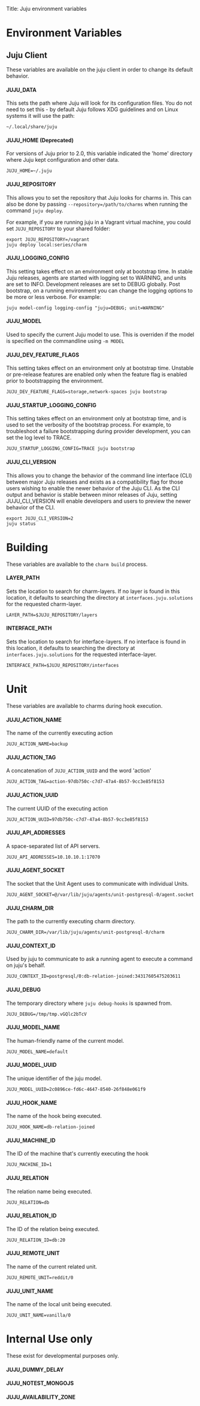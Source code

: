 Title: Juju environment variables  

<!---
Curated list of variables generated by running this against juju-core:

grep -r JUJU_ * | perl -ne 'if (/(JUJU_[A-Z_]+)/) { print "$1\n"; }'|sort | uniq

Use header tags so we can link to these variables individually.
--->

# Environment Variables

## Juju Client

These variables are available on the juju client in order to change its default
behavior.


#### JUJU_DATA

This sets the path where Juju will look for its configuration files. You do not
need to set this - by default Juju follows XDG guidelines and on Linux systems
it will use the path:

```no-highlight
~/.local/share/juju
```

#### JUJU_HOME (Deprecated)

For versions of Juju prior to 2.0, this variable indicated the 'home' directory
where Juju kept configuration and other data.

```
JUJU_HOME=~/.juju
```

#### JUJU_REPOSITORY

This allows you to set the repository that Juju looks for charms in. This can
also be done by passing `--repository=/path/to/charms` when running the command
`juju deploy`.

For example, if you are running juju in a Vagrant virtual machine, you could
set `JUJU_REPOSITORY` to your shared folder:

```
export JUJU_REPOSITORY=/vagrant
juju deploy local:series/charm
```

#### JUJU_LOGGING_CONFIG

This setting takes effect on an environment only at bootstrap time. In stable
Juju releases, agents are started with logging set to WARNING, and units are set
to INFO. Development releases are set to DEBUG globally. Post bootstrap, on a
running environment you can change the logging options to be more or less
verbose. For example:

```
juju model-config logging-config "juju=DEBUG; unit=WARNING"
```

#### JUJU_MODEL

Used to specify the current Juju model to use. This is overriden if the model 
is specified on the commandline using `-m MODEL`

#### JUJU_DEV_FEATURE_FLAGS

This setting takes effect on an environment only at bootstrap time. Unstable
or pre-release features are enabled only when the feature flag is enabled prior
to bootstrapping the environment.

```
JUJU_DEV_FEATURE_FLAGS=storage,network-spaces juju bootstrap
```

#### JUJU_STARTUP_LOGGING_CONFIG

This setting takes effect on an environment only at bootstrap time, and is
used to set the verbosity of the bootstrap process. For example, to troubleshoot
a failure bootstrapping during provider development, you can set the log level
to TRACE.
```
JUJU_STARTUP_LOGGING_CONFIG=TRACE juju bootstrap
```

#### JUJU_CLI_VERSION

This allows you to change the behavior of the command line interface (CLI)
between major Juju releases and exists as a compatibility flag for those users
wishing to enable the newer behavior of the Juju CLI. As the CLI output and
behavior is stable between minor releases of Juju, setting JUJU_CLI_VERSION
will enable developers and users to preview the newer behavior of the CLI.

```
export JUJU_CLI_VERSION=2
juju status
```

# Building

These variables are available to the `charm build` process.

#### LAYER_PATH

Sets the location to search for charm-layers. If
no layer is found in this location, it defaults to searching the directory
at `interfaces.juju.solutions` for the requested charm-layer.

```
LAYER_PATH=$JUJU_REPOSITORY/layers
```

#### INTERFACE_PATH

Sets the location to search for interface-layers. If
no interface is found in this location, it defaults to searching the directory
at `interfaces.juju.solutions` for the requested interface-layer.


```
INTERFACE_PATH=$JUJU_REPOSITORY/interfaces
```


# Unit

These variables are available to charms during hook execution.

#### JUJU_ACTION_NAME

The name of the currently executing action
```
JUJU_ACTION_NAME=backup
```

#### JUJU_ACTION_TAG

A concatenation of `JUJU_ACTION_UUID` and the word 'action'

```
JUJU_ACTION_TAG=action-97db750c-c7d7-47a4-8b57-9cc3e85f8153
```

#### JUJU_ACTION_UUID

The current UUID of the executing action
```
JUJU_ACTION_UUID=97db750c-c7d7-47a4-8b57-9cc3e85f8153
```

#### JUJU_API_ADDRESSES

A space-separated list of API servers.
```
JUJU_API_ADDRESSES=10.10.10.1:17070
```

#### JUJU_AGENT_SOCKET

The socket that the Unit Agent uses to communicate with individual Units.
```
JUJU_AGENT_SOCKET=@/var/lib/juju/agents/unit-postgresql-0/agent.socket
```

#### JUJU_CHARM_DIR

The path to the currently executing charm directory.
```
JUJU_CHARM_DIR=/var/lib/juju/agents/unit-postgresql-0/charm
```

#### JUJU_CONTEXT_ID

Used by juju to communicate to ask a running agent to execute a command on juju's behalf.
```
JUJU_CONTEXT_ID=postgresql/0:db-relation-joined:34317605475203611
```

#### JUJU_DEBUG

The temporary directory where `juju debug-hooks` is spawned from.
```
JUJU_DEBUG=/tmp/tmp.vGQlc2bTcV
```

#### JUJU_MODEL_NAME

The human-friendly name of the current model.
```
JUJU_MODEL_NAME=default
```

#### JUJU_MODEL_UUID

The unique identifier of the juju model.
```
JUJU_MODEL_UUID=2c0896ce-fd6c-4647-8540-26f848e061f9
```

#### JUJU_HOOK_NAME

The name of the hook being executed.
```
JUJU_HOOK_NAME=db-relation-joined
```

#### JUJU_MACHINE_ID

The ID of the machine that's currently executing the hook
```
JUJU_MACHINE_ID=1
```

#### JUJU_RELATION

The relation name being executed.
```
JUJU_RELATION=db
```

#### JUJU_RELATION_ID

The ID of the relation being executed.
```
JUJU_RELATION_ID=db:20
```

#### JUJU_REMOTE_UNIT

The name of the current related unit.
```
JUJU_REMOTE_UNIT=reddit/0
```

#### JUJU_UNIT_NAME

The name of the local unit being executed.
```
JUJU_UNIT_NAME=vanilla/0
```


# Internal Use only

These exist for developmental purposes only.

#### JUJU_DUMMY_DELAY
#### JUJU_NOTEST_MONGOJS
#### JUJU_AVAILABILITY_ZONE
